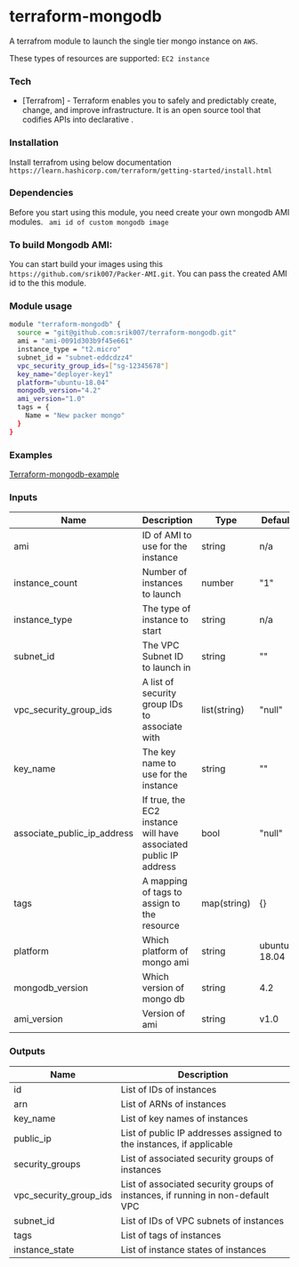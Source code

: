 # terraform-mongodb

A terrafrom module to launch the single tier mongo instance on ```AWS```.

These types of resources are supported:
``` EC2 instance ```

### Tech
* [Terrafrom] - Terraform enables you to safely and predictably create, change, and improve infrastructure. It is an open source tool that codifies APIs into declarative .

### Installation
Install terrafrom using below documentation
``` https://learn.hashicorp.com/terraform/getting-started/install.html ```

### Dependencies 

Before you start using this module, you need create your own mongodb AMI modules.
 ``` ami id of custom mongodb image```

### To build Mongodb AMI: 

You can start build your images using this ``` https://github.com/srik007/Packer-AMI.git ```. You can pass the created AMI id to the this module.

### Module usage 

```sh
module "terraform-mongodb" {
  source = "git@github.com:srik007/terraform-mongodb.git"
  ami = "ami-0091d303b9f45e661"
  instance_type = "t2.micro"
  subnet_id = "subnet-eddcdzz4"
  vpc_security_group_ids=["sg-12345678"]
  key_name="deployer-key1"
  platform="ubuntu-18.04"
  mongodb_version="4.2"
  ami_version="1.0"
  tags = {
    Name = "New packer mongo"
  }
}
```

### Examples

[Terraform-mongodb-example](https://github.com/srik007/terraform-mongodb-example)

### Inputs
| Name          | Description           | Type  | Default | Required | 
| ------------- | :--------------------- | ------| -------| ---------|
| ami	        | ID of AMI to use for the instance| 	string |	n/a	 | yes
|instance_count	 | Number of instances to launch | 	number | 	"1"	 | no
| instance_type	 | The type of instance to start | 	string | 	n/a	 | yes
| subnet_id	    | The VPC Subnet ID to launch in | 	string | 	"" | 	no
 | vpc_security_group_ids | 	A list of security group IDs to associate with | 	list(string) | "null" | 	no
|  key_name	 | The key name to use for the instance	 | string | 	"" | 	no
| associate_public_ip_address | 	If true, the EC2 instance will have associated public IP address | 	bool	 | "null" | 	no
| tags | 	A mapping of tags to assign to the resource | 	map(string)	| {} | 	no
| platform | Which platform of mongo ami | string | ubuntu-18.04 | no
|mongodb_version| Which version of mongo db | string | 4.2 | no
| ami_version | Version of ami | string | v1.0 | no

### Outputs

| Name | Description | 
| ------ | ----------| 
| id | List of IDs of instances | 
| arn | List of ARNs of instances | 
| key_name | List of key names of instances | 
| public_ip	| List of public IP addresses assigned to the instances, if applicable | 
| security_groups | 	List of associated security groups of instances |
| vpc_security_group_ids |	List of associated security groups of instances, if running in non-default VPC |
| subnet_id | 	List of IDs of VPC subnets of instances |
| tags	| List of tags of instances | 
| instance_state | List of instance states of instances |
